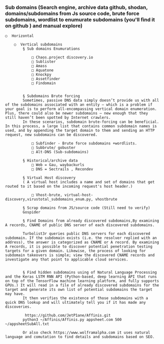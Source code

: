 ### Sub domains (Search engine, archive data github, shodan, domains/subdomains from Js source code, brute force subdomains, wordlist to enumurate subdomains (you'll find it on github ) and manual explore)
		
    ○  Horizontal 
		
		○  Vertical subdomains
			§ Sub domains Enumurations
			
				□ Chaos.project discovery.io
				□ Sublister
				□ Amass
				□ Aquatone
				□ Knockpy
				□ Assetfinder
				□ Findomain
				
				
			§ Subdomains Brute forcing
			Sometimes, passive DNS data simply doesn’t provide us with all of the subdomains associated with an entity — which is a problem if your goal is to perform all-encompassing vertical domain enumeration. Plus, there could also be newer subdomains — new enough that they still haven’t been spotted by Internet crawlers.
			In these scenarios, subdomain brute-forcing can be beneficial. In this process, a large list that contains common subdomain names is used, and by appending the target domain to them and sending an HTTP request, new subdomains can be discovered.
			
				□ Subfinder - Brute force subdomains +wordlists.
				□ Subbrute/ gobuster
				□ Alt-DNS (Sub-subdomains)
				
			§ Historical/archive data
				□ Web = Gau, waybackurls  
				□ DNS = Sectrails , Recondev
				
			§ Virtual Host discovery
			( A virtual host includes a name and set of domains that get routed to it based on the incoming request's host header.)
			
				□ Vhost-brute, virtual-host-discovery,virustotal_subdomains_enum.py, vhostbrute
			
			§ Scrap domains from JS/source code (Still need to verify)
			Gospider

			§ Find Domains from already discovered subdomains,By examining A records, CNAME of public DNS server of each discovered subdomains.
		
			Turbolist3r queries public DNS servers for each discovered subdomain. If the subdomain exists (i.e. the resolver replied with an address), the answer is categorized as CNAME or A record. By examining A records, it is possible to discover potential penetration testing targets for a given domain. Likewise, the process of looking for subdomain takeovers is simple; view the discovered CNAME records and investigate any that point to applicable cloud services.
			
			
			§ Find hidden subdomains using of Natural Language Processing and the Keras LSTM RNN API (Python-based, deep learning API that runs on top of the TensorFlow machine learning platform, and fully supports GPUs.) It will read in a file of already discovered subdomains for the target and generate its own list of potential subdomains the target may have. 
			It then verifies the existence of those subdomains with a quick DNS lookup and will ultimately tell you if it has made any discoveries.
			
			 https://github.com/JetP1ane/Affinis.git
			python3 ~/Affinis/Affinis.py appsheet.com 500 ~/appsheetSubAll.txt
			
			Or also check https://www.wolframalpha.com it uses natural language and comutation to find details and subdomains based on SEO.

